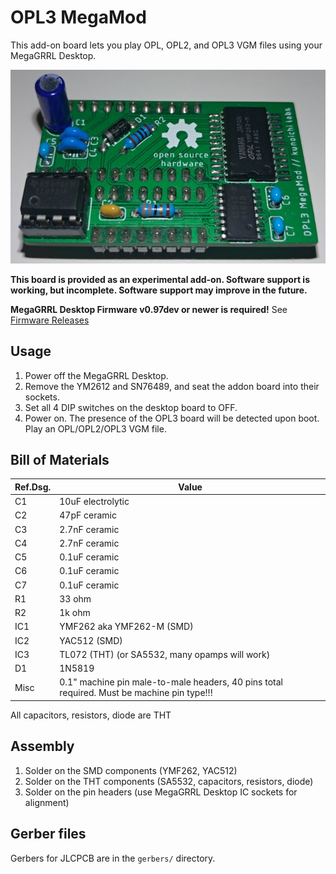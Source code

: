 # OPL3 MegaMod
This add-on board lets you play OPL, OPL2, and OPL3 VGM files using your MegaGRRL Desktop.

![](<images/unit.jpeg>)

**This board is provided as an experimental add-on. Software support is working, but incomplete. Software support may improve in the future.**

**MegaGRRL Desktop Firmware v0.97dev or newer is required!** See [Firmware Releases](https://git.agiri.ninja/natalie/megagrrl/-/releases)

## Usage
1. Power off the MegaGRRL Desktop.
2. Remove the YM2612 and SN76489, and seat the addon board into their sockets.
3. Set all 4 DIP switches on the desktop board to OFF.
4. Power on. The presence of the OPL3 board will be detected upon boot. Play an OPL/OPL2/OPL3 VGM file.

## Bill of Materials
| Ref.Dsg. | Value | 
| -------- | ----- |
| C1 | 10uF electrolytic |
| C2 | 47pF ceramic |
| C3 | 2.7nF ceramic |
| C4 | 2.7nF ceramic |
| C5 | 0.1uF ceramic |
| C6 | 0.1uF ceramic |
| C7 | 0.1uF ceramic |
| R1 | 33 ohm |
| R2 | 1k ohm |
| IC1 | YMF262 aka YMF262-M (SMD) |
| IC2 | YAC512 (SMD) |
| IC3 | TL072 (THT) (or SA5532, many opamps will work) |
| D1 | 1N5819 |
| Misc | 0.1" machine pin male-to-male headers, 40 pins total required. Must be machine pin type!!! |

All capacitors, resistors, diode are THT

## Assembly
1. Solder on the SMD components (YMF262, YAC512)
2. Solder on the THT components (SA5532, capacitors, resistors, diode)
3. Solder on the pin headers (use MegaGRRL Desktop IC sockets for alignment)

## Gerber files
Gerbers for JLCPCB are in the `gerbers/` directory.